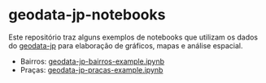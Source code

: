 # geodata-jp-notebooks
Este repositório traz alguns exemplos de notebooks que utilizam os dados do [geodata-jp](https://github.com/paulovitorweb/geodata-jp) para elaboração de gráficos, mapas e análise espacial.

- Bairros: [geodata-jp-bairros-example.ipynb](geodata-jp-bairros-example.ipynb)
- Praças: [geodata-jp-pracas-example.ipynb](geodata-jp-pracas-example.ipynb)
